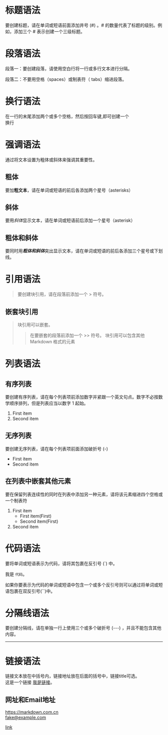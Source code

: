 # 标题语法
要创建标题，请在单词或短语前面添加井号 (#) 。# 的数量代表了标题的级别。例如，添加三个 # 表示创建一个三级标题。

# 段落语法
段落一：要创建段落，请使用空白行将一行或多行文本进行分隔。

段落二：不要用空格（spaces）或制表符（ tabs）缩进段落。

# 换行语法
在一行的末尾添加两个或多个空格，然后按回车键,即可创建一个  
换行

# 强调语法
通过将文本设置为粗体或斜体来强调其重要性。

## 粗体
要加**粗文本**，请在单词或短语的前后各添加两个星号（asterisks）

## 斜体
要用*斜体*显示文本，请在单词或短语前后添加一个星号（asterisk）

## 粗体和斜体
要同时用***粗体和斜体***突出显示文本，请在单词或短语的前后各添加三个星号或下划线。

# 引用语法
>要创建块引用，请在段落前添加一个 > 符号。

## 嵌套块引用
>块引用可以嵌套。
>>在要嵌套的段落前添加一个 >> 符号。
>>块引用可以包含其他 Markdown 格式的元素

# 列表语法

## 有序列表
要创建有序列表，请在每个列表项前添加数字并紧跟一个英文句点。数字不必按数学顺序排列，但是列表应当以数字 1 起始。
1. First item
1. Second item

## 无序列表
要创建无序列表，请在每个列表项前面添加破折号 (-)
- First item
- Second item

## 在列表中嵌套其他元素
要在保留列表连续性的同时在列表中添加另一种元素，请将该元素缩进四个空格或一个制表符
1. First item
    - First item(First)
    - Second item(First)
1. Second item

# 代码语法
要将单词或短语表示为代码，请将其包裹在反引号 (`) 中。  

我是 `代码`。

如果你要表示为代码的单词或短语中包含一个或多个反引号则可以通过将单词或短语包裹在双反引号(``)中。

# 分隔线语法

要创建分隔线，请在单独一行上使用三个或多个破折号 (---) ，并且不能包含其他内容。

---

# 链接语法
链接文本放在中括号内，链接地址放在后面的括号中，链接title可选。  
这是一个链接 [我是链接](https://markdown.com.cn "我是Title")。

## 网址和Email地址
<https://markdown.com.cn>  
<fake@example.com>

[link](https://www.example.com/my%20great%20page)




